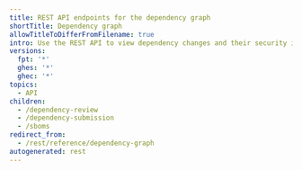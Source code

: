 ```yaml
---
title: REST API endpoints for the dependency graph
shortTitle: Dependency graph
allowTitleToDifferFromFilename: true
intro: Use the REST API to view dependency changes and their security impact on your repository.
versions:
  fpt: '*'
  ghes: '*'
  ghec: '*'
topics:
  - API
children:
  - /dependency-review
  - /dependency-submission
  - /sboms
redirect_from:
  - /rest/reference/dependency-graph
autogenerated: rest
---
```




<!-- Content after this section is automatically generated -->
